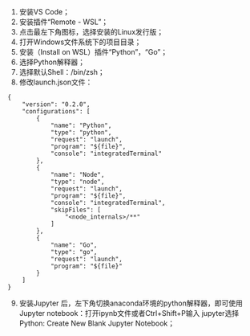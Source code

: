 1. 安装VS Code；
2. 安装插件“Remote - WSL”；
3. 点击最左下角图标，选择安装的Linux发行版；
4. 打开Windows文件系统下的项目目录；
5. 安装（Install on WSL）插件“Python”，“Go”；
6. 选择Python解释器；
7. 选择默认Shell：/bin/zsh；
8. 修改launch.json文件：
```
{
    "version": "0.2.0",
    "configurations": [
        {
            "name": "Python",
            "type": "python",
            "request": "launch",
            "program": "${file}",
            "console": "integratedTerminal"
        },
        {
            "name": "Node",
            "type": "node",
            "request": "launch",
            "program": "${file}",
            "console": "integratedTerminal",
            "skipFiles": [
                "<node_internals>/**"
            ]
        },
        {
            "name": "Go",
            "type": "go",
            "request": "launch",
            "program": "${file}"
        }
    ]
}
```

9. 安装Jupyter 后，左下角切换anaconda环境的python解释器，即可使用Jupyter notebook：打开ipynb文件或者Ctrl+Shift+P输入 jupyter选择Python: Create New Blank Jupyter Notebook；